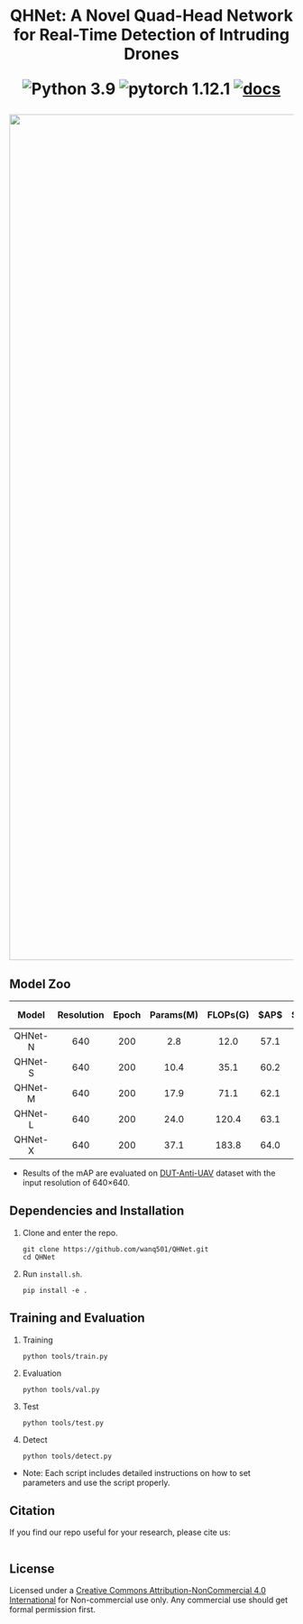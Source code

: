 <h1> 
  <p align=center> QHNet: A Novel Quad-Head Network for Real-Time Detection of Intruding Drones </p>
<div align="center">

![Python 3.9](https://img.shields.io/badge/python-3.9-g)
![pytorch 1.12.1](https://img.shields.io/badge/pytorch-1.12.1-blue.svg)
[![docs](https://img.shields.io/badge/docs-latest-blue)](README.md)

</div>
</h1>
<img src="main/assets/Fig0.png" width="1500">

## Model Zoo 

<table>
  <thead align="center">
    <tr>
      <th>Model</th>
      <th>Resolution</th>
      <th>Epoch</th>
      <th>Params(M)</th>
      <th>FLOPs(G)</th>
      <th>$AP$</th>
      <th>$AP_{50}$</th>
      <th>$AP_{75}$</th>
      <th>BaiduYun Download</th>
      <th>Google Download</th>
    </tr>
  </thead>
  <tbody align="center">
    <tr>
      <td>QHNet-N</td>
      <td>640</td>
      <td>200</td>
      <td>2.8</td>
      <td>12.0</td>
      <td>57.1</td>
      <td>88.9</td>
      <td>65.9</td>
      <td><a href="https://pan.baidu.com/s/1hySq6bXcZP12WTg-ukFnOA?pwd=e8fm">weight</a></td>
      <td>---</td>
    </tr>
    <tr>
      <td>QHNet-S</td>
      <td>640</td>
      <td>200</td>
      <td>10.4</td>
      <td>35.1</td>
      <td>60.2</td>
      <td>91.2</td>
      <td>70.1</td>
      <td><a href="https://pan.baidu.com/s/1ka7D4E71CMXBwDhz3gpXOw?pwd=f3ak">weight</a></td>
      <td>---</td>
    </tr>
    <tr>
      <td>QHNet-M</td>
      <td>640</td>
      <td>200</td>
      <td>17.9</td>
      <td>71.1</td>
      <td>62.1</td>
      <td>92.8</td>
      <td>71.4</td>
      <td><a href="https://pan.baidu.com/s/1TC71JOBn_mgWrmv6ZhSQ2w?pwd=k5jq">weight</a></td>
      <td>---</td>
    </tr>
    <tr>
      <td>QHNet-L</td>
      <td>640</td>
      <td>200</td>
      <td>24.0</td>
      <td>120.4</td>
      <td>63.1</td>
      <td>93.2</td>
      <td>71.9</td>
      <td><a href="https://pan.baidu.com/s/1pITBN9lTtWW9Zx6jA5xUdA?pwd=aurc">weight</a></td>
      <td>---</td>
    </tr>
    <tr>
      <td>QHNet-X</td>
      <td>640</td>
      <td>200</td>
      <td>37.1</td>
      <td>183.8</td>
      <td>64.0</td>
      <td>93.8</td>
      <td>74.3</td>
      <td><a href="https://pan.baidu.com/s/1ml-ihrPirE24wTlU77rliw?pwd=qukr">weight</a></td>
      <td>---</td>
    </tr>
  </tbody>
</table>

- Results of the mAP are evaluated on [DUT-Anti-UAV](https://cocodataset.org/#download) dataset with the input
  resolution of 640×640.



## Dependencies and Installation 

1. Clone and enter the repo.

   ```shell
   git clone https://github.com/wanq501/QHNet.git
   cd QHNet
   ```

2. Run `install.sh`.

   ```shell
   pip install -e .
   ```

## Training and Evaluation 

1. Training


   ```shell
   python tools/train.py
   ```


2. Evaluation

   ```shell
   python tools/val.py
   ```



3. Test

   ```shell
   python tools/test.py
   ```

4. Detect

   ```shell
   python tools/detect.py
   ```

- Note: Each script includes detailed instructions on how to set parameters and use the script properly.

## Citation

If you find our repo useful for your research, please cite us:

```

```

## License

Licensed under a [Creative Commons Attribution-NonCommercial 4.0 International](https://creativecommons.org/licenses/by-nc/4.0/) for Non-commercial use only. Any commercial use should get formal permission first.



